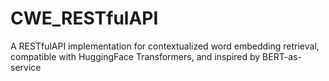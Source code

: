 # CWE_RESTfulAPI
 A RESTfulAPI implementation for contextualized word embedding retrieval, compatible with HuggingFace Transformers, and inspired by BERT-as-service
